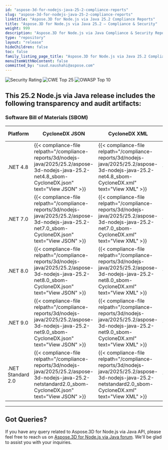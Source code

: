 ```yaml
---
id: "aspose-3d-for-nodejs-java-25-2-compliance-reports"
slug: "aspose-3d-for-nodejs-java-25-2-compliance-reports"
linktitle: "Aspose.3D for Node.js via Java 25.2 Compliance Reports"
title: "Aspose.3D for Node.js via Java 25.2 – Compliance & Security"
weight: 999
description: "Aspose.3D for Node.js via Java Compliance & Security Reports | Release 25.2"
type: "repository"
layout: "release"
hideChildren: false
toc: false
family_listing_page_title: "Aspose.3D for Node.js via Java 25.2 Compliance & Security Reports"
menuItemWithNoContent: false
committed_by: "saud.naushahi@aspose.com"
---
```


![Security Rating](https://img.shields.io/badge/Security%20Rating-A-brightgreen?style=flat-square&logo=verizon)
![CWE Top 25](https://img.shields.io/badge/CWE%20Top%2025-2024-blue?style=flat-square&logo=checkmarx)
![OWASP Top 10](https://img.shields.io/badge/OWASP%20Top%2010-2021-blue?style=flat-square&logo=openaccess)

## This 25.2 Node.js via Java release includes the following transparency and audit artifacts:



### Software Bill of Materials (SBOM)

| Platform | CycloneDX JSON | CycloneDX XML | SPDX JSON | SPDX XML | Download All (ZIP) |
|----------|----------------|---------------|-----------|----------|---------------------|
| .NET 4.8 | {{< compliance-file relpath="/compliance-reports/3d/nodejs-java/2025/25.2/aspose-3d-nodejs-java-25.2-net4.8_sbom-CycloneDX.json" text="View JSON" >}} | {{< compliance-file relpath="/compliance-reports/3d/nodejs-java/2025/25.2/aspose-3d-nodejs-java-25.2-net4.8_sbom-CycloneDX.xml" text="View XML" >}} | {{< compliance-file relpath="/compliance-reports/3d/nodejs-java/2025/25.2/aspose-3d-nodejs-java-25.2-net4.8_sbom-SPDX.json" text="View JSON" >}} | {{< compliance-file relpath="/compliance-reports/3d/nodejs-java/2025/25.2/aspose-3d-nodejs-java-25.2-net4.8_sbom-SPDX.xml" text="View XML" >}} | - |
| .NET 7.0 | {{< compliance-file relpath="/compliance-reports/3d/nodejs-java/2025/25.2/aspose-3d-nodejs-java-25.2-net7.0_sbom-CycloneDX.json" text="View JSON" >}} | {{< compliance-file relpath="/compliance-reports/3d/nodejs-java/2025/25.2/aspose-3d-nodejs-java-25.2-net7.0_sbom-CycloneDX.xml" text="View XML" >}} | {{< compliance-file relpath="/compliance-reports/3d/nodejs-java/2025/25.2/aspose-3d-nodejs-java-25.2-net7.0_sbom-SPDX.json" text="View JSON" >}} | {{< compliance-file relpath="/compliance-reports/3d/nodejs-java/2025/25.2/aspose-3d-nodejs-java-25.2-net7.0_sbom-SPDX.xml" text="View XML" >}} | - |
| .NET 8.0 | {{< compliance-file relpath="/compliance-reports/3d/nodejs-java/2025/25.2/aspose-3d-nodejs-java-25.2-net8.0_sbom-CycloneDX.json" text="View JSON" >}} | {{< compliance-file relpath="/compliance-reports/3d/nodejs-java/2025/25.2/aspose-3d-nodejs-java-25.2-net8.0_sbom-CycloneDX.xml" text="View XML" >}} | {{< compliance-file relpath="/compliance-reports/3d/nodejs-java/2025/25.2/aspose-3d-nodejs-java-25.2-net8.0_sbom-SPDX.json" text="View JSON" >}} | {{< compliance-file relpath="/compliance-reports/3d/nodejs-java/2025/25.2/aspose-3d-nodejs-java-25.2-net8.0_sbom-SPDX.xml" text="View XML" >}} | - |
| .NET 9.0 | {{< compliance-file relpath="/compliance-reports/3d/nodejs-java/2025/25.2/aspose-3d-nodejs-java-25.2-net9.0_sbom-CycloneDX.json" text="View JSON" >}} | {{< compliance-file relpath="/compliance-reports/3d/nodejs-java/2025/25.2/aspose-3d-nodejs-java-25.2-net9.0_sbom-CycloneDX.xml" text="View XML" >}} | {{< compliance-file relpath="/compliance-reports/3d/nodejs-java/2025/25.2/aspose-3d-nodejs-java-25.2-net9.0_sbom-SPDX.json" text="View JSON" >}} | {{< compliance-file relpath="/compliance-reports/3d/nodejs-java/2025/25.2/aspose-3d-nodejs-java-25.2-net9.0_sbom-SPDX.xml" text="View XML" >}} | - |
| .NET Standard 2.0 | {{< compliance-file relpath="/compliance-reports/3d/nodejs-java/2025/25.2/aspose-3d-nodejs-java-25.2-netstandard2.0_sbom-CycloneDX.json" text="View JSON" >}} | {{< compliance-file relpath="/compliance-reports/3d/nodejs-java/2025/25.2/aspose-3d-nodejs-java-25.2-netstandard2.0_sbom-CycloneDX.xml" text="View XML" >}} | {{< compliance-file relpath="/compliance-reports/3d/nodejs-java/2025/25.2/aspose-3d-nodejs-java-25.2-netstandard2.0_sbom-SPDX.json" text="View JSON" >}} | {{< compliance-file relpath="/compliance-reports/3d/nodejs-java/2025/25.2/aspose-3d-nodejs-java-25.2-netstandard2.0_sbom-SPDX.xml" text="View XML" >}} | - |





---

## Got Queries?

If you have any query related to Aspose.3D for Node.js via Java API, please feel free to reach us on [Aspose.3D for Node.js via Java forum](https://forum.aspose.com/c/3d/). We'll be glad to assist you with your inquiries.
